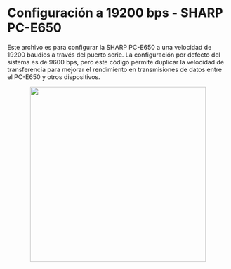 # Configuración a 19200 bps - SHARP PC-E650

Este archivo es para configurar la SHARP PC-E650 a una velocidad de 19200 baudios a través del puerto serie. La configuración por defecto del sistema es de 9600 bps, pero este código permite duplicar la velocidad de transferencia para mejorar el rendimiento en transmisiones de datos entre el PC-E650 y otros dispositivos.

<p align="center">
<img src="https://github.com/user-attachments/assets/07a201f6-7e1a-42c7-a4e9-134077451d1f" width="400">
</p>
<p align="center">
   



  
